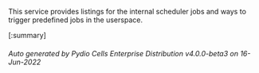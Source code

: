 






This service provides listings for the internal scheduler jobs and ways to trigger predefined jobs in the userspace.

[:summary]

###### Auto generated by Pydio Cells Enterprise Distribution v4.0.0-beta3 on 16-Jun-2022
